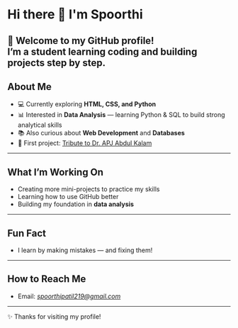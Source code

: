 # Hi there 👋 I'm Spoorthi  
🌟 Welcome to my GitHub profile!  
I’m a student learning coding and building projects step by step.  
---
## About Me  
- 💻 Currently exploring **HTML, CSS, and Python**  
- 📊 Interested in **Data Analysis** — learning Python & SQL to build strong analytical skills  
- 📚 Also curious about **Web Development** and **Databases**  
- 🚀 First project: [Tribute to Dr. APJ Abdul Kalam](https://spoorthispatil.github.io/tribute-apj-kalam/)  
---
## What I’m Working On  
- Creating more mini-projects to practice my skills  
- Learning how to use GitHub better  
- Building my foundation in **data analysis**  
---
## Fun Fact  
- I learn by making mistakes — and fixing them!  
---
## How to Reach Me  
- Email: *spoorthipatil219@gmail.com*  
---

✨ Thanks for visiting my profile!
